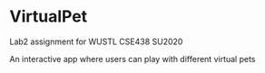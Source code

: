 # VirtualPet
Lab2 assignment for WUSTL CSE438 SU2020

An interactive app where users can play with different virtual pets
